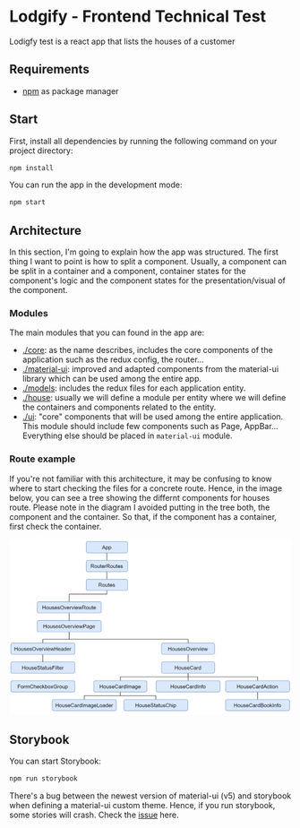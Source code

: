 # Lodgify - Frontend Technical Test

Lodigfy test is a react app that lists the houses of a customer

## Requirements

  - [npm](https://www.npmjs.com/) as package manager


## Start

First, install all dependencies by running the following command on your project directory:

```bash
npm install
```

You can run the app in the development mode:

```bash
npm start
```

## Architecture

In this section, I'm going to explain how the app was structured. The first thing I want to point is how to split a component. Usually, a component can be split in a container and a component, container states for the component's logic and the component states for the presentation/visual of the component.

### Modules

The main modules that you can found in the app are:
* [./core](https://github.com/bilaluali/lodgify-test-app/tree/master/src/modules/core): as the name describes, includes the core components of the application such as the redux config, the router...
* [./material-ui](https://github.com/bilaluali/lodgify-test-app/tree/master/src/modules/material-ui): improved and adapted components from the material-ui library which can be used among the entire app.
* [./models](https://github.com/bilaluali/lodgify-test-app/tree/master/src/modules/models): includes the redux files for each application entity.
* [./house](https://github.com/bilaluali/lodgify-test-app/tree/master/src/modules/house): usually we will define a module per entity where we will define the containers and components related to the entity.
* [./ui](https://github.com/bilaluali/lodgify-test-app/tree/master/src/modules/ui): "core" components that will be used among the entire application. This module should include few components such as Page, AppBar... Everything else should be placed in ```material-ui``` module.

### Route example

If you're not familiar with this architecture, it may be confusing to know where to start checking the files for a concrete route. Hence, in the image below, you can see a tree showing the differnt components for houses route. Please note in the diagram I avoided putting in the tree both, the component and the container. So that, if the component has a container, first check the container.

![route dom diagram](./doc/route-dom-diagram.png)

## Storybook

You can start Storybook:

```bash
npm run storybook
```
There's a bug between the newest version of material-ui (v5) and storybook when defining a material-ui custom theme. Hence, if you run storybook, some stories will crash. Check the [issue](https://github.com/mui-org/material-ui/issues/24282) here.
